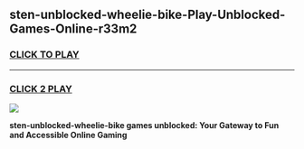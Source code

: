 
## sten-unblocked-wheelie-bike-Play-Unblocked-Games-Online-r33m2
<h3>
<a href="https://premium76.site?title=sten-unblocked-wheelie-bike&ref=25A">CLICK TO PLAY</a></h3>
<hr>

<h3>
<a href="https://premium76.site?title=sten-unblocked-wheelie-bike&ref=25A">CLICK 2 PLAY</a>
  
</h3>

<a href="https://premium76.site?title=sten-unblocked-wheelie-bike&ref=25A"><img src="https://clearcache.store/games.png"></a>


**sten-unblocked-wheelie-bike games unblocked: Your Gateway to Fun and Accessible Online Gaming**
